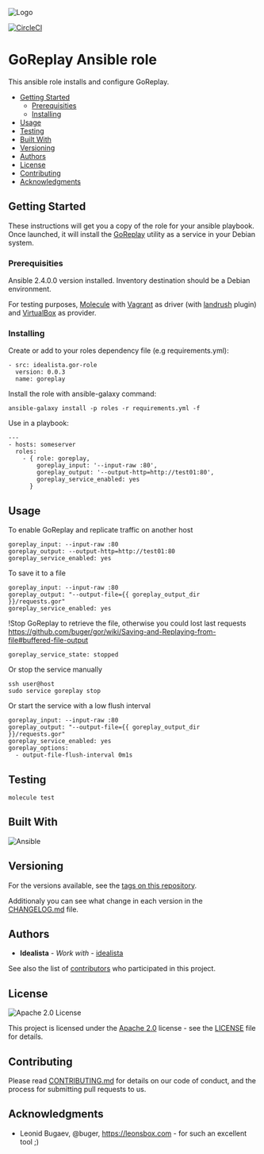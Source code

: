 ![Logo](logo.gif)

[![CircleCI](https://circleci.com/gh/idealista/gor-role.svg?style=svg)](https://circleci.com/gh/idealista/gor-role)

# GoReplay Ansible role

This ansible role installs and configure GoReplay.

- [Getting Started](#getting-started)
	- [Prerequisities](#prerequisities)
	- [Installing](#installing)
- [Usage](#usage)
- [Testing](#testing)
- [Built With](#built-with)
- [Versioning](#versioning)
- [Authors](#authors)
- [License](#license)
- [Contributing](#contributing)
- [Acknowledgments](#acknowledgments)

## Getting Started

These instructions will get you a copy of the role for your ansible playbook. Once launched, it will install the [GoReplay](https://goreplay.org/) utility as a service in your Debian system.

### Prerequisities

Ansible 2.4.0.0 version installed.
Inventory destination should be a Debian environment.

For testing purposes, [Molecule](https://molecule.readthedocs.io/) with [Vagrant](https://www.vagrantup.com/) as driver (with [landrush](https://github.com/vagrant-landrush/landrush) plugin) and [VirtualBox](https://www.virtualbox.org/) as provider.

### Installing

Create or add to your roles dependency file (e.g requirements.yml):

```
- src: idealista.gor-role
  version: 0.0.3
  name: goreplay
```

Install the role with ansible-galaxy command:

```
ansible-galaxy install -p roles -r requirements.yml -f
```

Use in a playbook:

```
---
- hosts: someserver
  roles:
    - { role: goreplay,
        goreplay_input: '--input-raw :80',
        goreplay_output: '--output-http=http://test01:80',
        goreplay_service_enabled: yes
      }
```

## Usage

To enable GoReplay and replicate traffic on another host

```
goreplay_input: --input-raw :80
goreplay_output: --output-http=http://test01:80
goreplay_service_enabled: yes
```

To save it to a file

```
goreplay_input: --input-raw :80
goreplay_output: "--output-file={{ goreplay_output_dir }}/requests.gor"
goreplay_service_enabled: yes
```

!Stop GoReplay to retrieve the file, otherwise you could lost last requests https://github.com/buger/gor/wiki/Saving-and-Replaying-from-file#buffered-file-output

```
goreplay_service_state: stopped
```

Or stop the service manually

```
ssh user@host
sudo service goreplay stop
```

Or start the service with a low flush interval

```
goreplay_input: --input-raw :80
goreplay_output: "--output-file={{ goreplay_output_dir }}/requests.gor"
goreplay_service_enabled: yes
goreplay_options:
  - output-file-flush-interval 0m1s
```

## Testing

```
molecule test
```

## Built With

![Ansible](https://img.shields.io/badge/ansible-2.4.0.0-green.svg)

## Versioning

For the versions available, see the [tags on this repository](https://github.com/idealista/gor-role/tags).

Additionaly you can see what change in each version in the [CHANGELOG.md](CHANGELOG.md) file.

## Authors

* **Idealista** - *Work with* - [idealista](https://github.com/idealista)

See also the list of [contributors](https://github.com/idealista/gor-role/contributors) who participated in this project.

## License

![Apache 2.0 License](https://img.shields.io/hexpm/l/plug.svg)

This project is licensed under the [Apache 2.0](https://www.apache.org/licenses/LICENSE-2.0) license - see the [LICENSE](LICENSE) file for details.

## Contributing

Please read [CONTRIBUTING.md](.github/CONTRIBUTING.md) for details on our code of conduct, and the process for submitting pull requests to us.

## Acknowledgments

* Leonid Bugaev, @buger, https://leonsbox.com - for such an excellent tool ;)
